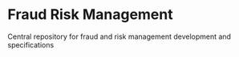 # Fraud Risk Management
Central repository for fraud and risk management development and specifications
